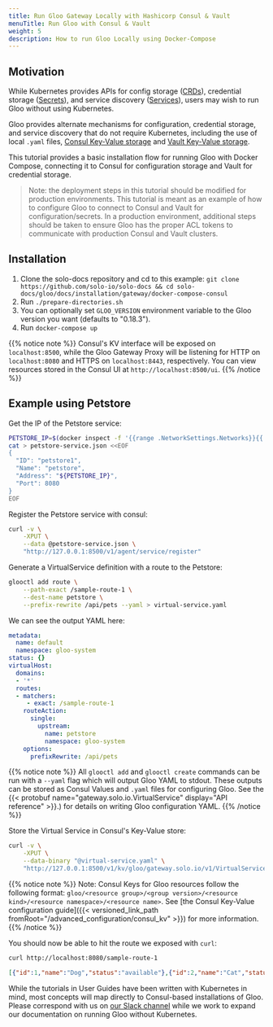 ```yaml
---
title: Run Gloo Gateway Locally with Hashicorp Consul & Vault
menuTitle: Run Gloo with Consul & Vault
weight: 5
description: How to run Gloo Locally using Docker-Compose
---
```


## Motivation

While Kubernetes provides APIs for config storage ([CRDs](https://kubernetes.io/docs/concepts/extend-kubernetes/api-extension/custom-resources/)), credential storage ([Secrets](https://kubernetes.io/docs/concepts/configuration/secret/)), and service discovery ([Services](https://kubernetes.io/docs/concepts/services-networking/service/)), users may wish to run Gloo without using Kubernetes.

Gloo provides alternate mechanisms for configuration, credential storage, and service discovery that do not require Kubernetes, including the use of local `.yaml` files, [Consul Key-Value storage](https://www.consul.io/api/kv.html) and [Vault Key-Value storage](https://www.vaultproject.io/docs/secrets/kv/kv-v2.html).

This tutorial provides a basic installation flow for running Gloo with 
Docker Compose, connecting it to Consul for configuration storage and Vault for credential storage.

> Note: the deployment steps in this tutorial should be modified for production environments. This tutorial is  meant as an example of how to configure Gloo to connect to Consul and Vault for configuration/secrets. In a production environment, additional steps should be taken to ensure Gloo has the proper ACL tokens to communicate with production Consul and Vault clusters.

## Installation

1. Clone the solo-docs repository and cd to this example: `git clone https://github.com/solo-io/solo-docs && cd solo-docs/gloo/docs/installation/gateway/docker-compose-consul`
2. Run `./prepare-directories.sh`
3. You can optionally set `GLOO_VERSION` environment variable to the Gloo version you want (defaults to "0.18.3").
4. Run `docker-compose up`

{{% notice note %}}
Consul's KV interface will be exposed on `localhost:8500`, while the Gloo Gateway Proxy will be listening for HTTP on `localhost:8080`
and HTTPS on `localhost:8443`, respectively. You can view resources stored in the Consul UI at `http://localhost:8500/ui`.
{{% /notice %}}

## Example using Petstore

Get the IP of the Petstore service:

```bash
PETSTORE_IP=$(docker inspect -f '{{range .NetworkSettings.Networks}}{{.IPAddress}}{{end}}' docker-compose-consul_petstore_1)
cat > petstore-service.json <<EOF
{
  "ID": "petstore1",
  "Name": "petstore",
  "Address": "${PETSTORE_IP}",
  "Port": 8080
}
EOF
```

Register the Petstore service with consul:

```bash
curl -v \
    -XPUT \
    --data @petstore-service.json \
    "http://127.0.0.1:8500/v1/agent/service/register"
```

Generate a VirtualService definition with a route to the Petstore:

```bash
glooctl add route \
    --path-exact /sample-route-1 \
    --dest-name petstore \
    --prefix-rewrite /api/pets --yaml > virtual-service.yaml
```

We can see the output YAML here:

```yaml
metadata:
  name: default
  namespace: gloo-system
status: {}
virtualHost:
  domains:
  - '*'
  routes:
  - matchers:
     - exact: /sample-route-1
    routeAction:
      single:
        upstream:
          name: petstore
          namespace: gloo-system
    options:
      prefixRewrite: /api/pets
```

{{% notice note %}}
All `glooctl add` and `glooctl create` commands can be run with a `--yaml` flag
which will output Gloo YAML to stdout. These outputs can be stored as Consul Values
and `.yaml` files for configuring Gloo. See the {{< protobuf name="gateway.solo.io.VirtualService" display="API reference" >}}.)
for details on writing Gloo configuration YAML.
{{% /notice %}}

Store the Virtual Service in Consul's Key-Value store:

```bash
curl -v \
    -XPUT \
    --data-binary "@virtual-service.yaml" \
    "http://127.0.0.1:8500/v1/kv/gloo/gateway.solo.io/v1/VirtualService/gloo-system/default"
```

{{% notice note %}}
Note: Consul Keys for Gloo resources follow the following format: 
`gloo/<resource group>/<group version>/<resource kind>/<resource namespace>/<resource name>`. 
See [the Consul Key-Value configuration guide]({{< versioned_link_path fromRoot="/advanced_configuration/consul_kv" >}})
for more information.
{{% /notice %}}

You should now be able to hit the route we exposed with `curl`:

```bash
curl http://localhost:8080/sample-route-1
```

```json
[{"id":1,"name":"Dog","status":"available"},{"id":2,"name":"Cat","status":"pending"}]
```

While the tutorials in User Guides have been written with Kubernetes in mind, most concepts will map directly to
Consul-based installations of Gloo. Please correspond with us on [our Slack channel](https://slack.solo.io/) while we work to expand our 
documentation on running Gloo without Kubernetes.
